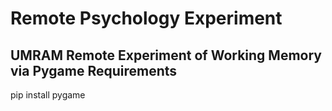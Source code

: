 # Remote Psychology Experiment
UMRAM Remote Experiment of Working Memory via Pygame
Requirements
---------------
pip install pygame
